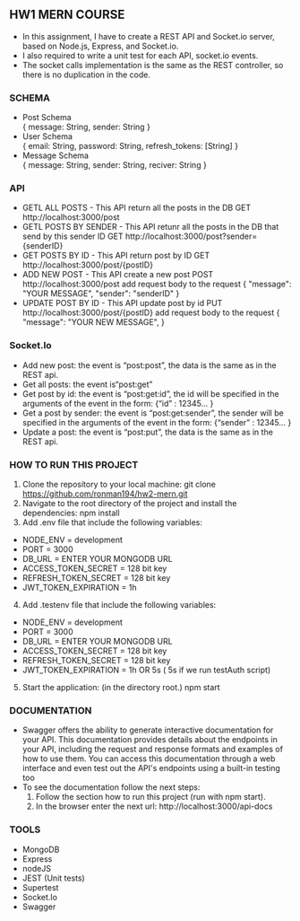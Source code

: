 ## HW1 MERN COURSE

- In this assignment, I have to create a REST API and Socket.io server, based on Node.js, Express, and Socket.io.
- I also required to write a unit test for each API, socket.io events.
- The socket calls implementation is the same as the REST controller, so there is no duplication in the code.


### SCHEMA
- Post Schema     
{
message: String,
sender: String
}
- User Schema     
{
email: String,
password: String,
refresh_tokens: [String]
}
- Message Schema     
{
message: String,
sender: String,
reciver: String
}


### API
- GETL ALL POSTS - This API return all the posts in the DB
 GET http://localhost:3000/post
-  GETL POSTS BY SENDER - This API retunr all the posts in the DB that send by this sender ID
 GET http://localhost:3000/post?sender={senderID}
-  GET POSTS BY ID - This API return post by ID
 GET http://localhost:3000/post/{postID}
-  ADD NEW POST - This API create a new post
POST http://localhost:3000/post
add request body to the request {
"message": "YOUR MESSAGE",
"sender": "senderID"
}
-  UPDATE POST BY ID - This API update post by id
PUT http://localhost:3000/post/{postID}
add request body to the request {
"message": "YOUR NEW MESSAGE",
}

### Socket.Io
- Add new post: the event is “post:post”, the data is the same as in the REST api.
- Get all posts: the event is“post:get”
- Get post by id: the event is “post:get:id”, the id will be specified in the arguments of the event in the form: {“id” : 12345… }
- Get a post by sender: the event is “post:get:sender”, the sender will be specified in the arguments of the event in the form: {“sender” : 12345… }
- Update a post: the event is “post:put”, the data is the same as in the REST api.




### HOW TO RUN THIS PROJECT
1. Clone the repository to your local machine:
git clone https://github.com/ronman194/hw2-mern.git
2. Navigate to the root directory of the project and install the dependencies:
npm install
3. Add .env file that include the following variables: 
 - NODE_ENV = development
 - PORT = 3000
 - DB_URL = ENTER YOUR MONGODB URL
  - ACCESS_TOKEN_SECRET = 128 bit key
  - REFRESH_TOKEN_SECRET = 128 bit key
  - JWT_TOKEN_EXPIRATION = 1h
4. Add .testenv file that include the following variables: 
 - NODE_ENV = development
 - PORT = 3000
 - DB_URL = ENTER YOUR MONGODB URL
  - ACCESS_TOKEN_SECRET = 128 bit key
  - REFRESH_TOKEN_SECRET = 128 bit key
  - JWT_TOKEN_EXPIRATION = 1h  OR 5s ( 5s if we run testAuth script)
5. Start the application: (in the directory root.)
npm start

### DOCUMENTATION
- Swagger offers the ability to generate interactive documentation for your API. This documentation provides details about the endpoints in your API, including the request and response formats and examples of how to use them. You can access this documentation through a web interface and even test out the API's endpoints using a built-in testing too
- To see the documentation follow the next steps:
	1. Follow the section how to run this project (run with npm start).
	2. In the browser enter the next url: http://localhost:3000/api-docs


### TOOLS
- MongoDB
- Express
- nodeJS
- JEST (Unit tests)
- Supertest
- Socket.Io
- Swagger